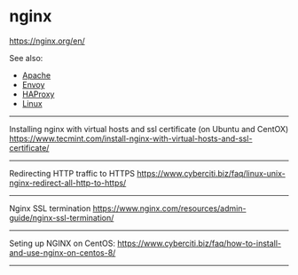 # nginx

https://nginx.org/en/

See also:
 - [Apache](Apache.md)
 - [Envoy](Envoy.md)
 - [HAProxy](HAProxy.md)
 - [Linux](Linux.md)

---

Installing nginx with virtual hosts and ssl certificate (on Ubuntu and CentOX)
https://www.tecmint.com/install-nginx-with-virtual-hosts-and-ssl-certificate/

---

Redirecting HTTP traffic to HTTPS
https://www.cyberciti.biz/faq/linux-unix-nginx-redirect-all-http-to-https/
 
---

Nginx SSL termination
https://www.nginx.com/resources/admin-guide/nginx-ssl-termination/

---

Seting up NGINX on CentOS:
https://www.cyberciti.biz/faq/how-to-install-and-use-nginx-on-centos-8/

---
